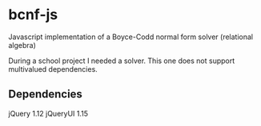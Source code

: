 # bcnf-js
Javascript implementation of a Boyce-Codd normal form solver (relational algebra)

During a school project I needed a solver. This one does not support multivalued dependencies.

## Dependencies
jQuery 1.12
jQueryUI 1.15
